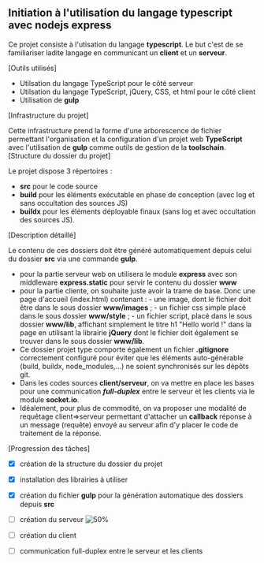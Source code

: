 ## Initiation à l'utilisation du langage typescript avec nodejs express

Ce projet consiste à l'utisation du langage **typescript**. Le but c'est de se familiariser ladite langage en communicant un **client** et un **serveur**.

[Outils utilisés]
- Utilsation du langage TypeScript pour le côté serveur
- Utilsation du langage TypeScript, jQuery, CSS, et html pour le côté client
- Utilisation de **gulp**

[Infrastructure du projet]

Cette infrastructure prend la forme d'une arborescence de fichier permettant l'organisation et la configuration d'un projet web **TypeScript** avec l'utilisation de **gulp** comme outils de gestion de la **toolschain**.
[Structure du dossier du projet]

Le projet dispose 3 répertoires : 
- **src** pour le code source
- **build** pour les éléments exécutable en phase de conception (avec log et sans occultation des sources JS)
- **buildx** pour les éléments déployable finaux (sans log et avec occultation des sources JS). 

[Description détaillé]

Le contenu de ces dossiers doit être généré automatiquement depuis celui du dossier **src** via une commande **gulp**.
- pour la partie serveur web on utilisera le module **express** avec son middleware **express.static** pour servir le contenu du dossier **www**
- pour la partie cliente, on souhaite juste avoir la trame de base. Donc une page d'accueil (index.html) contenant : 
      - une image, dont le fichier doit être dans le sous dossier **www/images** ; 
      - un fichier css simple placé dans le sous dossier **www/style** ;
      - un fichier script, placé dans le sous dossier **www/lib**, affichant simplement le titre h1 "Hello world !" dans la page en utilisant la librairie **jQuery** dont le fichier doit également se trouver dans le sous dossier  **www/lib**.
- Ce dossier projet type comporte également un fichier **.gitignore** correctement configuré pour éviter que les éléments auto-générable (build, buildx, node_modules,...) ne soient synchronisés sur les dépôts git. 
- Dans les codes sources **client/serveur**, on va mettre en place les bases pour une communication _**full-duplex**_ entre le serveur et les clients via le module **socket.io**. 
- Idéalement, pour plus de commodité, on va proposer une modalité de requêtage client=>serveur permettant d'attacher un **callback** réponse à un message (requête) envoyé au serveur afin d'y placer le code de traitement de la réponse.  

[Progression des tâches]
- [x] création de la structure du dossier du projet
- [x] installation des librairies à utiliser
- [x] création du fichier **gulp** pour  la génération automatique des dossiers depuis **src**
- [ ] création du serveur ![50%](https://progress-bar.dev/50)
- [ ] création du client
- [ ] communication full-duplex entre le serveur et les clients

